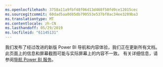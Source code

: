 ```yaml
---
ms.openlocfilehash: 3758a11a9fbf48f06d13d468f50fd9ce12015cec
ms.sourcegitcommit: 60dad5aa0d85db790553e537bf8ac34ee3289ba3
ms.translationtype: MT
ms.contentlocale: zh-CN
ms.lasthandoff: 05/29/2019
ms.locfileid: "61145131"
---
```

我们发布了经过改进的新版 Power BI 导航和内容体验，我们正在更新所有文档。
此页面上的信息和屏幕截图可能与实际屏幕上的内容不一致。 有关详细信息，请参阅[导航 Power BI 服务](../consumer/end-user-experience.md)。</font>
